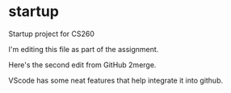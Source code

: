 # startup
Startup project for CS260


I'm editing this file as part of the assignment.


Here's the second edit from GitHub 2merge.

VScode has some neat features that help integrate it into github.